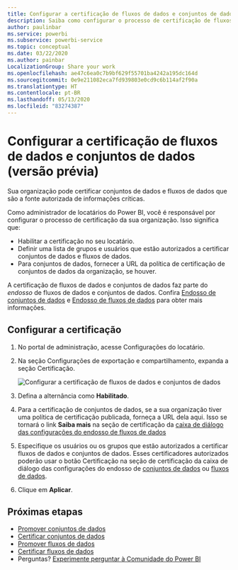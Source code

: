 ```yaml
---
title: Configurar a certificação de fluxos de dados e conjuntos de dados (versão prévia)
description: Saiba como configurar o processo de certificação de fluxos de dados e conjuntos de dados na sua organização.
author: paulinbar
ms.service: powerbi
ms.subservice: powerbi-service
ms.topic: conceptual
ms.date: 03/22/2020
ms.author: painbar
LocalizationGroup: Share your work
ms.openlocfilehash: ae47c6ea0c7b9bf629f55701ba4242a195dc164d
ms.sourcegitcommit: 0e9e211082eca7fd939803e0cd9c6b114af2f90a
ms.translationtype: HT
ms.contentlocale: pt-BR
ms.lasthandoff: 05/13/2020
ms.locfileid: "83274387"
---
```

# <a name="set-up-dataset-and-dataflow-certification-preview"></a>Configurar a certificação de fluxos de dados e conjuntos de dados (versão prévia)

Sua organização pode certificar conjuntos de dados e fluxos de dados que são a fonte autorizada de informações críticas.

Como administrador de locatários do Power BI, você é responsável por configurar o processo de certificação da sua organização. Isso significa que:
* Habilitar a certificação no seu locatário.
* Definir uma lista de grupos e usuários que estão autorizados a certificar conjuntos de dados e fluxos de dados.
* Para conjuntos de dados, fornecer a URL da política de certificação de conjuntos de dados da organização, se houver.

A certificação de fluxos de dados e conjuntos de dados faz parte do *endosso* de fluxos de dados e conjuntos de dados. Confira [Endosso de conjuntos de dados](../connect-data/service-datasets-promote.md) e [Endosso de fluxos de dados](../transform-model/service-dataflows-promote-certify.md) para obter mais informações.


## <a name="set-up-certification"></a>Configurar a certificação

1. No portal de administração, acesse Configurações do locatário.
1. Na seção Configurações de exportação e compartilhamento, expanda a seção Certificação.

   ![Configurar a certificação de fluxos de dados e conjuntos de dados](media/service-admin-setup-certification/service-admin-certification-setup-dialog.png)

1. Defina a alternância como **Habilitado**.
1. Para a certificação de conjuntos de dados, se a sua organização tiver uma política de certificação publicada, forneça a URL dela aqui. Isso se tornará o link **Saiba mais** na seção de certificação da [caixa de diálogo das configurações do endosso de fluxos de dados](../connect-data/service-datasets-promote.md#request-dataset-certification) 
1. Especifique os usuários ou os grupos que estão autorizados a certificar fluxos de dados e conjuntos de dados. Esses certificadores autorizados poderão usar o botão Certificação na seção de certificação da caixa de diálogo das configurações do endosso de [conjuntos de dados](../connect-data/service-datasets-promote.md#request-dataset-certification) ou [fluxos de dados](../transform-model/service-dataflows-promote-certify.md#certify-a-dataflow).
1. Clique em **Aplicar**.

## <a name="next-steps"></a>Próximas etapas
* [Promover conjuntos de dados](../connect-data/service-datasets-promote.md)
* [Certificar conjuntos de dados](../connect-data/service-datasets-certify.md)
* [Promover fluxos de dados](../transform-model/service-dataflows-promote-certify.md#promote-a-dataflow)
* [Certificar fluxos de dados](../transform-model/service-dataflows-promote-certify.md#certify-a-dataflow)
* Perguntas? [Experimente perguntar à Comunidade do Power BI](https://community.powerbi.com/)
